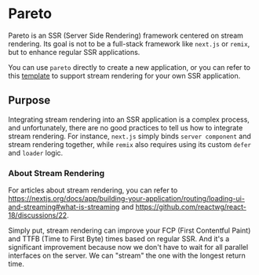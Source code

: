 # Pareto

Pareto is an SSR (Server Side Rendering) framework centered on stream rendering. Its goal is not to be a full-stack framework like `next.js` or `remix`, but to enhance regular SSR applications.

You can use `pareto` directly to create a new application, or you can refer to this [template](./examples/base/) to support stream rendering for your own SSR application.

## Purpose

Integrating stream rendering into an SSR application is a complex process, and unfortunately, there are no good practices to tell us how to integrate stream rendering. For instance, `next.js` simply binds `server component` and stream rendering together, while `remix` also requires using its custom `defer` and `loader` logic.

### About Stream Rendering

For articles about stream rendering, you can refer to <https://nextjs.org/docs/app/building-your-application/routing/loading-ui-and-streaming#what-is-streaming> and <https://github.com/reactwg/react-18/discussions/22>.

Simply put, stream rendering can improve your FCP (First Contentful Paint) and TTFB (Time to First Byte) times based on regular SSR. And it's a significant improvement because now we don't have to wait for all parallel interfaces on the server. We can "stream" the one with the longest return time.